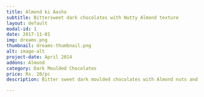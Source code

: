 ```yaml
---
title: Almond ki Aasha
subtitle: Bittersweet dark chocolates with Nutty Almond texture
layout: default
modal-id: 1
date: 2017-11-01
img: dreams.png
thumbnail: dreams-thumbnail.png
alt: image-alt
project-date: April 2014
addons: Almond
category: Dark Moulded Chocolates
price: Rs. 20/pc
description: Bitter sweet dark moulded chocolates with Almond nuts and vanilla flavourings

---
```


